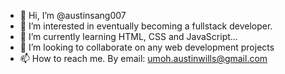 - 👋 Hi, I’m @austinsang007
- 👀 I’m interested in eventually becoming a fullstack developer.
- 🌱 I’m currently learning HTML, CSS and JavaScript...
- 💞️ I’m looking to collaborate on any web development projects
- 📫 How to reach me. By email: umoh.austinwills@gmail.com

<!---
austinsang007/austinsang007 is a ✨ special ✨ repository because its `README.md` (this file) appears on your GitHub profile.
You can click the Preview link to take a look at your changes.
--->

